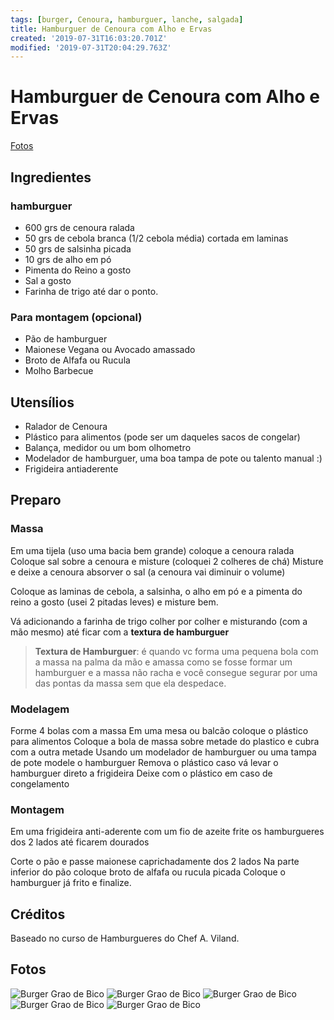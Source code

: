```yaml
---
tags: [burger, Cenoura, hamburguer, lanche, salgada]
title: Hamburguer de Cenoura com Alho e Ervas
created: '2019-07-31T16:03:20.701Z'
modified: '2019-07-31T20:04:29.763Z'
---
```


# Hamburguer de Cenoura com Alho e Ervas

[Fotos](#Fotos)

## Ingredientes

### hamburguer

- 600 grs de cenoura ralada
- 50 grs de cebola branca (1/2 cebola média) cortada em laminas
- 50 grs de salsinha picada
- 10 grs de alho em pó
- Pimenta do Reino a gosto
- Sal a gosto
- Farinha de trigo até dar o ponto.

### Para montagem (opcional)

- Pão de hamburguer
- Maionese Vegana ou Avocado amassado
- Broto de Alfafa ou Rucula
- Molho Barbecue

## Utensílios

- Ralador de Cenoura
- Plástico para alimentos (pode ser um daqueles sacos de congelar)
- Balança, medidor ou um bom olhometro
- Modelador de hamburguer, uma boa tampa de pote ou talento manual :)
- Frigideira antiaderente

## Preparo 

### Massa

Em uma tijela (uso uma bacia bem grande) coloque a cenoura ralada
Coloque sal sobre a cenoura e misture (coloquei 2 colheres de chá)
Misture e deixe a cenoura absorver o sal (a cenoura vai diminuir o volume)

Coloque as laminas de cebola, a salsinha, o alho em pó e a pimenta do reino a gosto (usei 2 pitadas leves) e misture bem.

Vá adicionando a farinha de trigo colher por colher e misturando (com a mão mesmo) até ficar com a **textura de hamburguer**

> **Textura de Hamburguer**: é quando vc forma uma pequena bola com a massa na palma da mão e amassa como se fosse formar um hamburguer e a massa não racha e você consegue segurar por uma das pontas da massa sem que ela despedace.

### Modelagem 

Forme 4 bolas com a massa 
Em uma mesa ou balcão coloque o plástico para alimentos
Coloque a bola de massa sobre metade do plastico e cubra com a outra metade
Usando um modelador de hamburguer ou uma tampa de pote modele o hamburguer
Remova o plástico caso vá levar o hamburguer direto a frigideira
Deixe com o plástico em caso de congelamento

### Montagem

Em uma frigideira anti-aderente com um fio de azeite frite os hamburgueres dos 2 lados até ficarem dourados

Corte o pão e passe maionese caprichadamente dos 2 lados
Na parte inferior do pão coloque broto de alfafa ou rucula picada
Coloque o hamburguer já frito e finalize.

## Créditos

Baseado no curso de Hamburgueres do Chef A. Viland.

## Fotos
![Burger Grao de Bico](../attachments/burger_cenoura_0.jpg)
![Burger Grao de Bico](../attachments/burger_cenoura_1.jpg)
![Burger Grao de Bico](../attachments/burger_cenoura_2.jpg)
![Burger Grao de Bico](../attachments/burger_cenoura_3.jpg)
![Burger Grao de Bico](../attachments/burger_cenoura_4.jpg)

